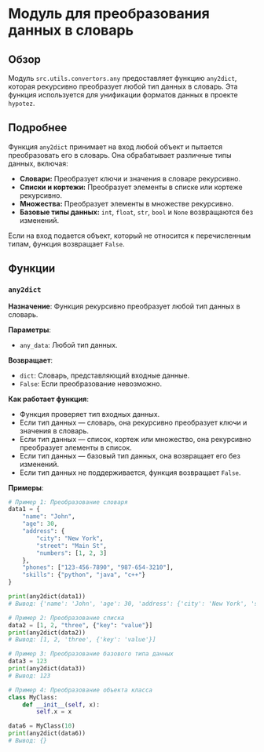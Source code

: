 # Модуль для преобразования данных в словарь

## Обзор

Модуль `src.utils.convertors.any` предоставляет функцию `any2dict`, которая рекурсивно преобразует любой тип данных в словарь. Эта функция используется для унификации форматов данных в проекте `hypotez`.

## Подробнее

Функция `any2dict` принимает на вход любой объект и пытается преобразовать его в словарь. Она обрабатывает различные типы данных, включая:

- **Словари:** Преобразует ключи и значения в словаре рекурсивно.
- **Списки и кортежи:** Преобразует элементы в списке или кортеже рекурсивно.
- **Множества:** Преобразует элементы в множестве рекурсивно.
- **Базовые типы данных:** `int`, `float`, `str`, `bool` и `None` возвращаются без изменений.

Если на вход подается объект, который не относится к перечисленным типам, функция возвращает `False`.

## Функции

### `any2dict`

**Назначение**: Функция рекурсивно преобразует любой тип данных в словарь.

**Параметры**:

- `any_data`: Любой тип данных.

**Возвращает**:

- `dict`: Словарь, представляющий входные данные.
- `False`: Если преобразование невозможно.

**Как работает функция**:

- Функция проверяет тип входных данных.
- Если тип данных — словарь, она рекурсивно преобразует ключи и значения в словарь.
- Если тип данных — список, кортеж или множество, она рекурсивно преобразует элементы в список.
- Если тип данных — базовый тип данных, она возвращает его без изменений.
- Если тип данных не поддерживается, функция возвращает `False`.

**Примеры**:

```python
# Пример 1: Преобразование словаря
data1 = {
    "name": "John",
    "age": 30,
    "address": {
        "city": "New York",
        "street": "Main St",
        "numbers": [1, 2, 3]
    },
    "phones": ["123-456-7890", "987-654-3210"],
    "skills": {"python", "java", "c++"}
}

print(any2dict(data1))
# Вывод: {'name': 'John', 'age': 30, 'address': {'city': 'New York', 'street': 'Main St', 'numbers': [1, 2, 3]}, 'phones': ['123-456-7890', '987-654-3210'], 'skills': ['python', 'java', 'c++']}

# Пример 2: Преобразование списка
data2 = [1, 2, "three", {"key": "value"}]
print(any2dict(data2))
# Вывод: [1, 2, 'three', {'key': 'value'}]

# Пример 3: Преобразование базового типа данных
data3 = 123
print(any2dict(data3))
# Вывод: 123

# Пример 4: Преобразование объекта класса
class MyClass:
    def __init__(self, x):
        self.x = x

data6 = MyClass(10)
print(any2dict(data6))
# Вывод: {}